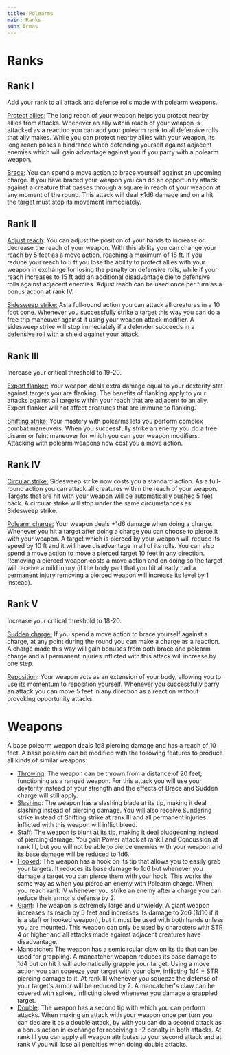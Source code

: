 ```yaml
---
title: Polearms
main: Ranks
sub: Armas
---
```


# Ranks

## Rank I

Add your rank to all attack and defense rolls made with polearm weapons. 

<u>Protect allies:</u> The long reach of your weapon helps you protect nearby allies from attacks. Whenever an ally within reach of your weapon is attacked as a reaction you can add your polearm rank to all defensive rolls that ally makes. While you can protect nearby allies with your weapon, its long reach poses a hindrance when defending yourself against adjacent enemies which will gain advantage against you if you parry with a polearm weapon.

<u>Brace:</u> You can spend a move action to brace yourself against an upcoming charge. If you have braced your weapon you can do an opportunity attack against a creature that passes through a square in reach of your weapon at any moment of the round. This attack will deal +1d6 damage and on a hit the target must stop its movement immediately. 

## Rank II

<u>Adjust reach</u>: You can adjust the position of your hands to increase or decrease the reach of your weapon. With this ability you can change your reach by 5 feet as a move action, reaching a maximum of 15 ft. If you reduce your reach to 5 ft you lose the ability to protect allies with your weapon in exchange for losing the penalty on defensive rolls, while if your reach increases to 15 ft add an additional disadvantage die to defensive rolls against adjacent enemies. Adjust reach can be used once per turn as a bonus action at rank IV.

<u>Sidesweep strike:</u> As a full-round action you can attack all creatures in a 10 foot cone. Whenever you successfully strike a target this way you can do a free trip maneuver against it using your weapon attack modifier. A sidesweep strike will stop immediately if a defender succeeds in a defensive roll with a shield against your attack.

## Rank III

Increase your critical threshold to 19-20.

<u>Expert flanker:</u> Your weapon deals extra damage equal to your dexterity stat against targets you are flanking. The benefits of flanking apply to your attacks against all targets within your reach that are adjacent to an ally. Expert flanker will not affect creatures that are immune to flanking.

<u>Shifting strike:</u> Your mastery with polearms lets you perform complex combat maneuvers. When you successfully strike an enemy you do a free disarm or feint maneuver for which you can your weapon modifiers. Attacking with polearm weapons now cost you a move action.

## Rank IV

<u>Circular strike:</u> Sidesweep strike now costs you a standard action. As a full-round action you can attack all creatures within the reach of your weapon. Targets that are hit with your weapon will be automatically pushed 5 feet back. A circular strike will stop under the same circumstances as Sidesweep strike.

<u>Polearm charge:</u> Your weapon deals +1d6 damage when doing a charge. Whenever you hit a target after doing a charge you can choose to pierce it with your weapon. A target which is pierced by your weapon will reduce its speed by 10 ft and it will have disadvantage in all of its rolls. You can also spend a move action to move a pierced target 10 feet in any direction. Removing a pierced weapon costs a move action and on doing so the target will receive a mild injury (if the body part that you hit already had a permanent injury removing a pierced weapon will increase its level by 1 instead).

## Rank V

Increase your critical threshold to 18-20.

<u>Sudden charge:</u> If you spend a move action to brace yourself against a charge, at any point during the round you can make a charge as a reaction. A charge made this way will gain bonuses from both brace and polearm charge and all permanent injuries inflicted with this attack will increase by one step. 

<u>Reposition</u>: Your weapon acts as an extension of your body, allowing you to use its momentum to reposition yourself. Whenever you successfully parry an attack you can move 5 feet in any direction as a reaction without provoking opportunity attacks. 

# Weapons

A base polearm weapon deals 1d8 piercing damage and has a reach of 10 feet. A base polearm can be modified with the following features to produce all kinds of similar weapons:

- <u>Throwing</u>: The weapon can be thrown from a distance of 20 feet, functioning as a ranged weapon. For this attack you will use your dexterity instead of your strength and the effects of Brace and Sudden charge will still apply.
- <u>Slashing</u>: The weapon has a slashing blade at its tip, making it deal slashing instead of piercing damage. You will also receive Sundering strike instead of Shifting strike at rank III and all permanent injuries inflicted with this weapon will inflict bleed.
- <u>Staff</u>: The weapon is blunt at its tip, making it deal bludgeoning instead of piercing damage. You gain Power attack at rank I and Concussion at rank III, but you will not be able to pierce enemies with your weapon and its base damage will be reduced to 1d6.
- <u>Hooked</u>: The weapon has a hook on its tip that allows you to easily grab your targets. It reduces its base damage to 1d6 but whenever you damage a target you can pierce them with your hook. This works the same way as when you pierce an enemy with Polearm charge. When you reach rank IV whenever you strike an enemy after a charge you can reduce their armor's defense by 2.
- <u>Giant</u>: The weapon is extremely large and unwieldy. A giant weapon increases its reach by 5 feet and increases its damage to 2d6 (1d10 if it is a staff or hooked weapon), but it must be used with both hands unless you are mounted. This weapon can only be used by characters with STR 4 or higher and all attacks made against adjacent creatures have disadvantage.
- <u>Mancatcher</u>: The weapon has a semicircular claw on its tip that can be used for grappling. A mancatcher weapon reduces its base damage to 1d4 but on hit it will automatically grapple your target. Using a move action you can squeeze your target with your claw, inflicting 1d4 + STR piercing damage to it. At rank III whenever you squeeze the defense of your target's armor will be reduced by 2. A mancatcher's claw can be covered with spikes, inflicting bleed whenever you damage a grappled target.
- <u>Double</u>: The weapon has a second tip with which you can perform attacks. When making an attack with your weapon once per turn you can declare it as a double attack, by with you can do a second attack as a bonus action in exchange for receiving a -2 penalty in both attacks. At rank III you can apply all weapon attributes to your second attack and at rank V you will lose all penalties when doing double attacks.

